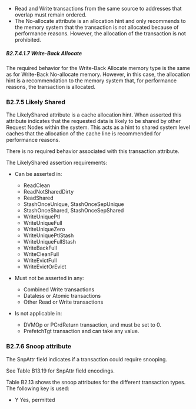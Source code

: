 - Read and Write transactions from the same source to addresses that overlap must remain ordered.
- The No-allocate attribute is an allocation hint and only recommends to the memory system that the transaction is not allocated because of performance reasons. However, the allocation of the transaction is not prohibited.

##### B2.7.4.1.7 Write-Back Allocate

The required behavior for the Write-Back Allocate memory type is the same as for Write-Back No-allocate memory. However, in this case, the allocation hint is a recommendation to the memory system that, for performance reasons, the transaction is allocated.

### B2.7.5 Likely Shared

The LikelyShared attribute is a cache allocation hint. When asserted this attribute indicates that the requested data is likely to be shared by other Request Nodes within the system. This acts as a hint to shared system level caches that the allocation of the cache line is recommended for performance reasons.

There is no required behavior associated with this transaction attribute.

The LikelyShared assertion requirements:

- Can be asserted in:

    - ReadClean
    - ReadNotSharedDirty
    - ReadShared
    - StashOnceUnique, StashOnceSepUnique
    - StashOnceShared, StashOnceSepShared
    - WriteUniquePtl
    - WriteUniqueFull
    - WriteUniqueZero
    - WriteUniquePtlStash
    - WriteUniqueFullStash
    - WriteBackFull
    - WriteCleanFull
    - WriteEvictFull
    - WriteEvictOrEvict

- Must not be asserted in any:

    - Combined Write transactions
    - Dataless or Atomic transactions
    - Other Read or Write transactions

- Is not applicable in:

    - DVMOp or PCrdReturn transaction, and must be set to 0.
    - PrefetchTgt transaction and can take any value.

### B2.7.6 Snoop attribute

The SnpAttr field indicates if a transaction could require snooping.

See Table B13.19 for SnpAttr field encodings.

Table B2.13 shows the snoop attributes for the different transaction types. The following key is used:

- Y Yes, permitted